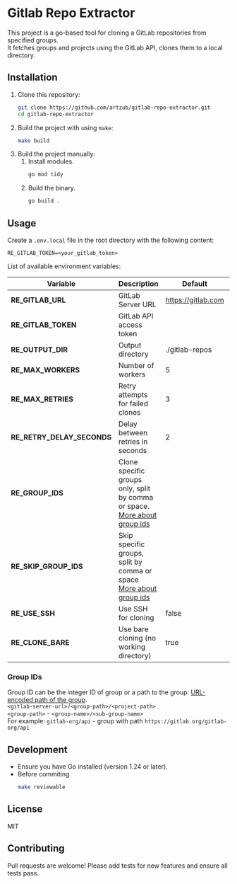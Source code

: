 # Gitlab Repo Extractor

This project is a go-based tool for cloning a GitLab repositories from specified groups.  
It fetches groups and projects using the GitLab API, clones them to a local directory.

## Installation
1. Clone this repository:
   ```sh
   git clone https://github.com/artzub/gitlab-repo-extractor.git
   cd gitlab-repo-extractor
   ```
2. Build the project with using `make`:
    ```sh
    make build
    ```
3. Build the project manually:
   1. Install modules.
      ```sh
      go mod tidy
      ```
   2. Build the binary.
      ```sh
      go build .
      ```

## Usage
Create a `.env.local` file in the root directory with the following content:
```env
RE_GITLAB_TOKEN=<your_gitlab_token>
```
List of available environment variables:

| Variable                   | Description                                                                                 | Default            | Example                                     |
|----------------------------|---------------------------------------------------------------------------------------------|--------------------|---------------------------------------------|
| **RE_GITLAB_URL**          | GitLab Server URL                                                                           | https://gitlab.com | `RE_GITLAB_URL=https://gitlab.com`          |
| **RE_GITLAB_TOKEN**        | GitLab API access token                                                                     |                    | `RE_GITLAB_TOKEN=xxxx`                      |
| **RE_OUTPUT_DIR**          | Output directory                                                                            | ./gitlab-repos     | `RE_OUTPUT_DIR=./gitlab-repos`              |
| **RE_MAX_WORKERS**         | Number of workers                                                                           | 5                  | `RE_MAX_WORKERS=5`                          |
| **RE_MAX_RETRIES**         | Retry attempts for failed clones                                                            | 3                  | `RE_MAX_RETRIES=3`                          |
| **RE_RETRY_DELAY_SECONDS** | Delay between retries in seconds                                                            | 2                  | `RE_RETRY_DELAY_SECONDS=2`                  |
| **RE_GROUP_IDS**           | Clone specific groups only, split by comma or space.<br/>[More about group ids](#group-ids) |                    | `RE_GROUP_IDS="gitlab-org, gitlab-org/api"` |
| **RE_SKIP_GROUP_IDS**      | Skip specific groups, split by comma or space<br/>[More about group ids](#group-ids)        |                    | `RE_SKIP_GROUP_IDS="gitlab-org/api"`        |
| **RE_USE_SSH**             | Use SSH for cloning                                                                         | false              | `RE_USE_SSH=false`                          |
| **RE_CLONE_BARE**          | Use bare cloning (no working directory)                                                     | true               | `RE_CLONE_BARE=true`                        |

### Group IDs
Group ID can be the integer ID of group or a path to the group. [URL-encoded path of the group](https://docs.gitlab.com/api/rest/#namespaced-paths).    
`<gitlab-server-url>/<group-path>/<project-path>`  
`<group-path>` - `<group-name>/<sub-group-name>`  
For example: `gitlab-org/api` - group with path `https://gitlab.org/gitlab-org/api`


## Development
- Ensure you have Go installed (version 1.24 or later).
- Before commiting
    ```sh
    make reviewable
    ```

## License
MIT

## Contributing
Pull requests are welcome! Please add tests for new features and ensure all tests pass.

